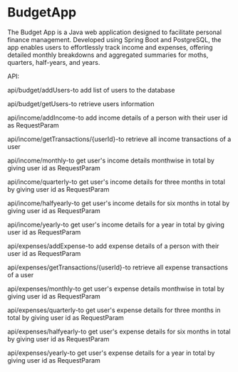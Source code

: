 # BudgetApp
The Budget App is a Java web application designed to facilitate personal finance management. Developed using Spring Boot and PostgreSQL, the app enables users to effortlessly track income and expenses, offering detailed monthly breakdowns and aggregated summaries for moths, quarters, half-years, and years. 

API:

api/budget/addUsers-to add list of users to the database

api/budget/getUsers-to retrieve users information

api/income/addIncome-to add income details of a person with their user id as RequestParam

api/income/getTransactions/{userId}-to retrieve all income transactions of a user

api/income/monthly-to get user's income details monthwise in total by giving user id as RequestParam

api/income/quarterly-to get user's income details for three months in total by giving user id as RequestParam

api/income/halfyearly-to get user's income details for six months in total by giving user id as RequestParam

api/income/yearly-to get user's income details for a year in total by giving user id as RequestParam

api/expenses/addExpense-to add expense details of a person with their user id as RequestParam

api/expenses/getTransactions/{userId}-to retrieve all expense transactions of a user

api/expenses/monthly-to get user's expense details monthwise in total by giving user id as RequestParam

api/expenses/quarterly-to get user's expense details for three months in total by giving user id as RequestParam

api/expenses/halfyearly-to get user's expense details for six months in total by giving user id as RequestParam

api/expenses/yearly-to get user's expense details for a year in total by giving user id as RequestParam


